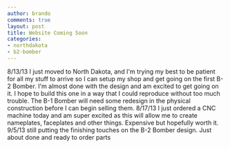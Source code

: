 ```yaml
---
author: brando
comments: true
layout: post
title: Website Coming Soon
categories:
- northdakota
- b2-bomber
---
```


8/13/13 I just moved to North Dakota, and I'm trying my best to be patient for all my stuff to arrive so I can setup my shop and get going on the first B-2 Bomber.  I'm almost done with the design and am excited to get going on it.  I hope to build this one in a way that I could reproduce without too much trouble.  The B-1 Bomber will need some redesign in the physical construction before I can begin selling them.
8/17/13 I just ordered a CNC machine today and am super excited as this will allow me to create nameplates, faceplates and other things.   Expensive but hopefully worth it.
9/5/13 still putting the finishing touches on the B-2 Bomber design.  Just about done and ready to order parts